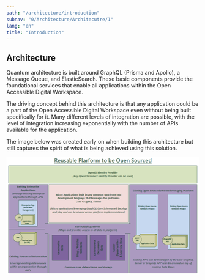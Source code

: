 ```yaml
---
path: "/architecture/introduction"
subnav: "0/Architecture/Architecutre/1"
lang: "en"
title: "Introduction"
---
```


<helmet>
<title> Architecture - Introduction </title>
</helmet>

## Architecture

Quantum architecture is built around GraphQL (Prisma and Apollo), a Message Queue, and ElasticSearch.  These basic components provide the foundational services that enable all applications within the Open Accessible Digital Workspace.

The driving concept behind this architecture is that any application could be a part of the Open Accessible Digital Workspace even without being built specifically for it.  Many different levels of integration are possible, with the level of integration increasing exponentially with the number of APIs available for the application.

The image below was created early on when building this architecture but still captures the spirit of what is being achieved using this solution. 

![OADW Platform Idea](../../../img/architecture/Solution-architecture.png)
